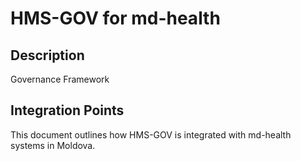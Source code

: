 # HMS-GOV for md-health

## Description

Governance Framework

## Integration Points

This document outlines how HMS-GOV is integrated with md-health systems in Moldova.
